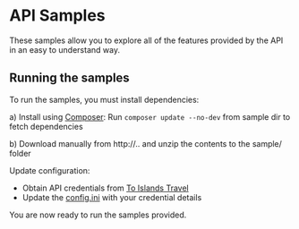 # API Samples

These samples allow you to explore all of the features provided by the API in an easy to understand way.

## Running the samples

To run the samples, you must install dependencies:

  a) Install using [Composer](http://getcomposer.org):
     Run `composer update --no-dev` from sample dir to fetch dependencies

  b) Download manually from http://.. and unzip the contents to the sample/ folder

Update configuration:

  * Obtain API credentials from [To Islands Travel](http://www.titravel.hr/)
  * Update the [config.ini](config.ini) with your credential details

You are now ready to run the samples provided.